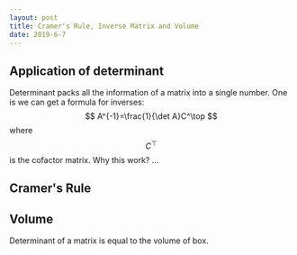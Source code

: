 ```yaml
---
layout: post
title: Cramer's Rule, Inverse Matrix and Volume
date: 2019-6-7
---
```


## Application of determinant

Determinant packs all the information of a matrix into a single number. One is we can get a formula for inverses:
$$
A^{-1}=\frac{1}{\det A}C^\top
$$
where $$C^\top$$ is the cofactor matrix. Why this work? … 

## Cramer's Rule

## Volume

Determinant of a matrix is equal to the volume of box. 

